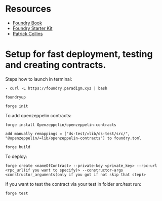 # Resources

-   [Foundry Book](https://onbjerg.github.io/foundry-book/)
-   [Foundry Starter Kit](https://github.com/smartcontractkit/foundry-starter-kit)
-   [Patrick Collins](https://github.com/PatrickAlphaC/foundry-play)

# Setup for fast deployment, testing and creating contracts.

Steps how to launch in terminal:

```
- curl -L https://foundry.paradigm.xyz | bash
```
```
foundryup
```
```
forge init
```
To add openzeppelin contracts:
```
forge install Openzeppelin/openzeppelin-contracts
```
```
add manually remappings = ["ds-test/=lib/ds-test/src/", "@openzeppelin/=lib/openzeppelin-contracts"] to foundry.toml
```
```
forge build
```
To deploy:
```
forge create <nameOfContract> --private-key <private_key> --rpc-url <rpc_url(if you want to specify)> --constructor-args <constructor_arguments(only if you got if not skip that step)>
```
If you want to test the contract via your test in folder src/test run:
```
forge test
```